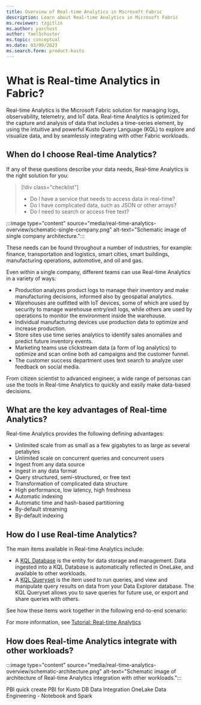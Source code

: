 ```yaml
---
title: Overview of Real-time Analytics in Microsoft Fabric
description: Learn about Real-time Analytics in Microsoft Fabric
ms.reviewer: tzgitlin
ms.author: yaschust
author: YaelSchuster
ms.topic: conceptual
ms.date: 03/09/2023
ms.search.form: product-kusto
---
```

# What is Real-time Analytics in Fabric?

Real-time Analytics is the Microsoft Fabric solution for managing logs, observability, telemetry, and IoT data. Real-time Analytics is optimized for the capture and analysis of data that includes a time-series element, by using the intuitive and powerful Kusto Query Language (KQL) to explore and visualize data, and by seamlessly integrating with other Fabric workloads.

## When do I choose Real-time Analytics?

If any of these questions describe your data needs, Real-time Analytics is the right solution for you:

> [!div class="checklist"]
>
> * Do I have a service that needs to access data in real-time?
>* Do I have complicated data, such as JSON or other arrays?
>* Do I need to search or access free text?

:::image type="content" source="media/real-time-analytics-overview/schematic-single-company.png" alt-text="Schematic image of single company architecture.":::

These needs can be found throughout a number of industries, for example: finance, transportation and logistics, smart cities, smart buildings, manufacturing operations, automotive, and oil and gas. 

Even within a single company, different teams can use Real-time Analytics in a variety of ways:

* Production analyzes product logs to manage their inventory and make manufacturing decisions, informed also by geospatial analytics.
* Warehouses are outfitted with IoT devices, some of which are used by security to manage warehouse entry/exit logs, while others are used by operations to monitor the environment inside the warehouse.
* Individual manufacturing devices use production data to optimize and increase production.
* Store sites use time series analytics to identify sales anomalies and predict future inventory events.
* Marketing teams use clickstream data (a form of log analytics) to optimize and scan online both ad campaigns and the customer funnel.
* The customer success department uses text search to analyze user feedback on social media.

From citizen scientist to advanced engineer, a wide range of personas can use the tools in Real-time Analytics to quickly and easily make data-based decisions.

## What are the key advantages of Real-time Analytics?

Real-time Analytics provides the following defining advantages:

* Unlimited scale from as small as a few gigabytes to as large as several petabytes
* Unlimited scale on concurrent queries and concurrent users
* Ingest from any data source
* Ingest in any data format
* Query structured, semi-structured, or free text
* Transformation of complicated data structure
* High performance, low latency, high freshness
* Automatic indexing
* Automatic time and hash-based partitioning
* By-default streaming
* By-default indexing

## How do I use Real-time Analytics?

The main items available in Real-time Analytics include:

* A [KQL Database](create-database.md) is the entity for data storage and management. Data ingested into a KQL Database is automatically reflected in OneLake, and available to other workloads.
* A [KQL Queryset](kusto-query-set.md) is the item used to run queries, and view and manipulate query results on data from your Data Explorer database. The KQL Queryset allows you to save queries for future use, or export and share queries with others.

See how these items work together in the following end-to-end scenario:

For more information, see [Tutorial: Real-time Analytics](realtime-analytics-tutorial.md)

## How does Real-time Analytics integrate with other workloads?

:::image type="content" source="media/real-time-analytics-overview/schematic-architecture.png" alt-text="Schematic image of architecture of Real-time Analytics integration with other workloads.":::



PBI quick create
PBI for Kusto DB
Data Integration 
OneLake
Data Engineering - Notebook and Spark